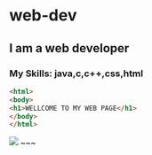 # web-dev
## I am a web developer
### My Skills: java,c,c++,css,html
~~~html
<html>
<body>
<h1>WELLCOME TO MY WEB PAGE</h1>
</body>
</html>
~~~
<img src="https://media3.giphy.com/media/qgQUggAC3Pfv687qPC/giphy.gif">
~~~
<img align="right" width="400"scr="https://media3.giphy.com/media/qgQUggAC3Pfv687qPC/giphy.gif">
    
